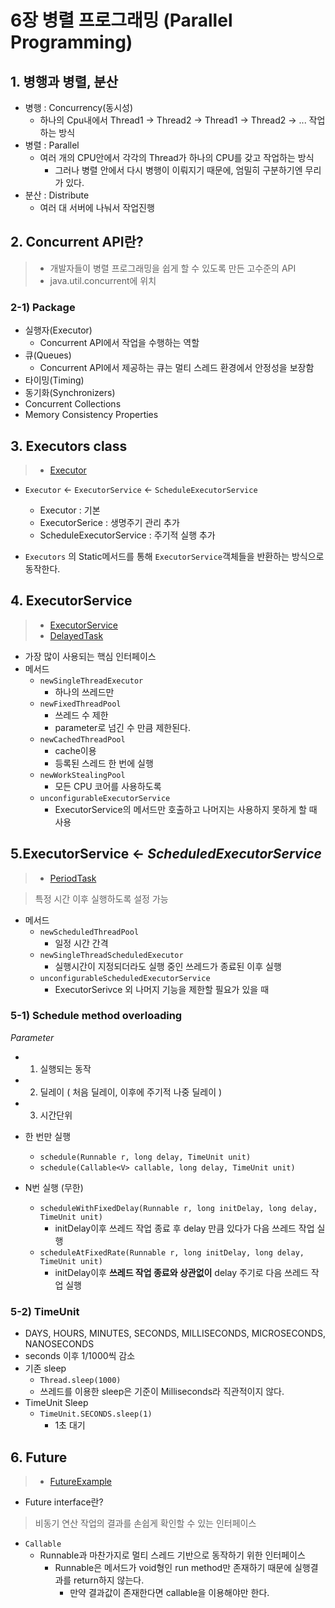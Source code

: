 # 6장 병렬 프로그래밍 (Parallel Programming)

## 1. 병행과 병렬, 분산

* 병행 : Concurrency(동시성)
  * 하나의 Cpu내에서 Thread1 -> Thread2 -> Thread1 -> Thread2 -> ... 작업하는 방식
* 병렬 : Parallel
  * 여러 개의 CPU안에서 각각의 Thread가 하나의 CPU를 갖고 작업하는 방식
    * 그러나 병렬 안에서 다시 병행이 이뤄지기 때문에, 엄밀히 구분하기엔 무리가 있다.
* 분산 : Distribute
  * 여러 대 서버에 나눠서 작업진행

## 2. Concurrent API란?

> * 개발자들이 병렬 프로그래밍을 쉽게 할 수 있도록 만든 고수준의 API
> * java.util.concurrent에 위치

### 2-1) Package

* 실행자(Executor)
  * Concurrent API에서 작업을 수행하는 역할
* 큐(Queues)
  * Concurrent API에서 제공하는 큐는 멀티 스레드 환경에서 안정성을 보장함
* 타이밍(Timing)
* 동기화(Synchronizers)
* Concurrent Collections
* Memory Consistency Properties

## 3. Executors class

> * [Executor](./Executor1.java)

* `Executor` <- `ExecutorService` <- `ScheduleExecutorService`
  * Executor : 기본
  * ExecutorSerice : 생명주기 관리 추가
  * ScheduleExecutorService : 주기적 실행 추가

* `Executors` 의 Static메서드를 통해 `ExecutorService`객체들을 반환하는 방식으로 동작한다.

## 4. ExecutorService

> * [ExecutorService](./ExecutorService2.java)
> * [DelayedTask](./DelayedTask3.java)

* 가장 많이 사용되는 핵심 인터페이스
* 메서드
  * `newSingleThreadExecutor`
    * 하나의 쓰레드만
  * `newFixedThreadPool`
    * 쓰레드 수 제한
    * parameter로 넘긴 수 만큼 제한된다.
  * `newCachedThreadPool`
    * cache이용
    * 등록된 스레드 한 번에 실행
  * `newWorkStealingPool`
    * 모든 CPU 코어를 사용하도록
  * `unconfigurableExecutorService`
    * ExecutorService의 메서드만 호출하고 나머지는 사용하지 못하게 할 때 사용

## 5.ExecutorService <- *ScheduledExecutorService*

> * [PeriodTask](./PeriodTask4.java)

> 특정 시간 이후 실행하도록 설정 가능

* 메서드
  * `newScheduledThreadPool`
    * 일정 시간 간격
  * `newSingleThreadScheduledExecutor`
    * 실행시간이 지정되더라도 실행 중인 쓰레드가 종료된 이후 실행
  * `unconfigurableScheduledExecutorService`
    * ExecutorSerivce 외 나머지 기능을 제한할 필요가 있을 때

### 5-1) Schedule method overloading

*Parameter*
  * 1. 실행되는 동작
  * 2. 딜레이 ( 처음 딜레이, 이후에 주기적 나중 딜레이 )
  * 3. 시간단위

* 한 번만 실행
  * `schedule(Runnable r, long delay, TimeUnit unit)`
  * `schedule(Callable<V> callable, long delay, TimeUnit unit)`
* N번 실행 (무한)
  * `scheduleWithFixedDelay(Runnable r, long initDelay, long delay, TimeUnit unit)`
    * initDelay이후 쓰레드 작업 종료 후 delay 만큼 있다가 다음 쓰레드 작업 실행
  * `scheduleAtFixedRate(Runnable r, long initDelay, long delay, TimeUnit unit)`
    * initDelay이후 **쓰레드 작업 종료와 상관없이** delay 주기로 다음 쓰레드 작업 실행

### 5-2) TimeUnit

* DAYS, HOURS, MINUTES, SECONDS, MILLISECONDS, MICROSECONDS, NANOSECONDS
* seconds 이후 1/1000씩 감소
* 기존 sleep
  * `Thread.sleep(1000)`
  * 쓰레드를 이용한 sleep은 기준이 Milliseconds라 직관적이지 않다.
* TimeUnit Sleep
  * `TimeUnit.SECONDS.sleep(1)`
    * 1초 대기

## 6. Future

> * [FutureExample](./FutureExample7.java) 

* Future interface란?

> 비동기 연산 작업의 결과를 손쉽게 확인할 수 있는 인터페이스

* `Callable`
  * Runnable과 마찬가지로 멀티 스레드 기반으로 동작하기 위한 인터페이스
    * Runnable은 메서드가 void형인 run method만 존재하기 때문에 실행결과를 return하지 않는다.
      * 만약 결과값이 존재한다면 callable을 이용해야만 한다.
